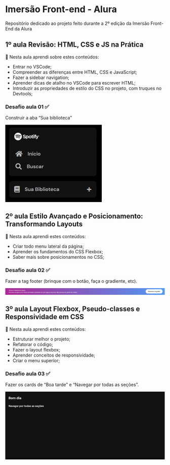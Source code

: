 # Imersão Front-end - Alura
Repositório dedicado ao projeto feito durante a 2º edição da Imersão Front-End da Alura
 
## 1º aula Revisão: HTML, CSS e JS na Prática
📝  Nesta aula aprendi sobre estes conteúdos: 
- Entrar no VSCode;
- Compreender as diferenças entre HTML, CSS e JavaScript;
- Fazer a sidebar navigation;
- Aprender dicas de atalho no VSCode para escrever HTML;
- Introduzir as propriedades de estilo do CSS no projeto, com truques no Devtools;

### Desafio aula 01 ✅
Construir a aba “Sua biblioteca” 

![Desafio 01](src/assets/prints-desafios/desafio-aula01.jpeg)

## 2º aula Estilo Avançado e Posicionamento: Transformando Layouts

📝  Nesta aula aprendi estes conteúdos: 
- Criar todo menu lateral da página;
- Aprender os fundamentos do CSS Flexbox;
- Saber mais sobre posicionamentos no CSS;

### Desafio aula 02 ✅
Fazer a tag footer (brinque com o botão, faça o gradiente, etc).

![Desafio 02](src/assets/prints-desafios/desafio-aula02.jpeg)


## 3º aula Layout Flexbox, Pseudo-classes e Responsividade em CSS

📝 Nesta aula aprendi estes conteúdos: 
- Estruturar melhor o projeto;
- Refatorar o código;
- Fazer o layout flexbox;
- Aprender conceitos de responsividade;
- Criar o menu superior;

### Desafio aula 03 ✅
Fazer os cards de “Boa tarde” e “Navegar por todas as seções”.

![Desafio 03](src/assets/prints-desafios/desafio-aula03.jpeg)
